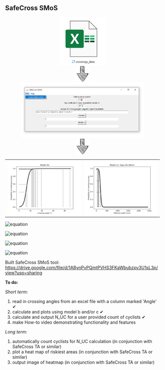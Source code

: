 
## **SafeCross SMoS**


<div align="center">
    <img src="../images/xlsx_crossings.png" width="150" />
</div>


<div align="center">
    <img src="../images/down-arrow-png-down-arrow-sketch-free-icon-512.png" width="50" />
</div>


<div align="center">
    <img src="../images/SafeCross SMoS.PNG" width="400" />
</div>



<div align="center">
    <img src="../images/down-arrow-png-down-arrow-sketch-free-icon-512.png" width="50" />
</div>



<div align="center">
<table>
<tr>
    <td><img src="../SafeCross SMoS/example output/model_b_plot.png" width="400" /></td>
    <td><img src="../SafeCross SMoS/example output/model_c_plot.png" width="400" /></td>
</tr>
</table>
</div>


![equation](https://latex.codecogs.com/svg.latex?N_{UC}=N_{C}\times\frac{\sum_{m=1}^{M}{1-\frac{e^{\alpha+\beta%20x_m}}{1+e^{\alpha+\beta%20x_m}}}}{M})




![equation](https://latex.codecogs.com/svg.latex?\alpha,\beta\text{%20are%20taken%20from%20the%20modelling,})

![equation](https://latex.codecogs.com/svg.latex?\underline{x}=\underline{\theta}\text{%20for%20model%20(b),})

![equation](https://latex.codecogs.com/svg.latex?\underline{x}=\underline{EW}=\left[\frac{Gap}{\sin(\theta_1)},\dots,\frac{Gap}{\sin(\theta_M)}\right]\text{%20for%20model%20(c).})


Built SafeCross SMoS tool: <https://drive.google.com/file/d/1ABynPvPQmtPVHS3FKaWbubzpv3U1sL3p/view?usp=sharing>



**To do:**

_Short term:_ 
1. read in crossing angles from an excel file with a column marked 'Angle' ✔
2. calculate and plots using model b and/or c  ✔
3. calculate and output N_UC for a user provided count of cyclists ✔
4. make How-to video demonstrating functionality and features


_Long term:_
1. automatically count cyclists for N_UC calculation (in conjunction with SafeCross TA or similar)
2. plot a heat map of riskiest areas (in conjunction with SafeCross TA or similar)
3. output image of heatmap (in conjunction with SafeCross TA or similar)
